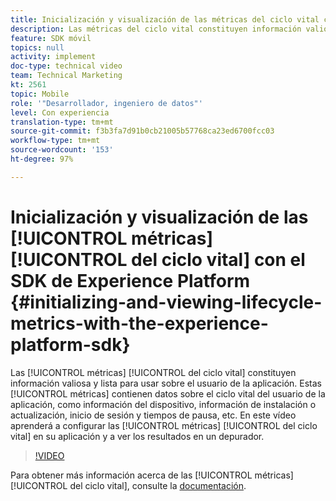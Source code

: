 ```yaml
---
title: Inicialización y visualización de las métricas del ciclo vital con el SDK de Experience Platform
description: Las métricas del ciclo vital constituyen información valiosa y lista para usar sobre el usuario de la aplicación. Estas métricas contienen datos sobre el ciclo vital del usuario de la aplicación, como información del dispositivo, información de instalación o actualización, inicio de sesión y tiempos de pausa, etc. En este vídeo aprenderá a configurar las métricas del ciclo vital en su aplicación y a ver los resultados en un depurador.
feature: SDK móvil
topics: null
activity: implement
doc-type: technical video
team: Technical Marketing
kt: 2561
topic: Mobile
role: '"Desarrollador, ingeniero de datos"'
level: Con experiencia
translation-type: tm+mt
source-git-commit: f3b3fa7d91b0cb21005b57768ca23ed6700fcc03
workflow-type: tm+mt
source-wordcount: '153'
ht-degree: 97%

---
```



# Inicialización y visualización de las [!UICONTROL métricas] [!UICONTROL del ciclo vital] con el SDK de Experience Platform {#initializing-and-viewing-lifecycle-metrics-with-the-experience-platform-sdk}

Las [!UICONTROL métricas] [!UICONTROL del ciclo vital] constituyen información valiosa y lista para usar sobre el usuario de la aplicación. Estas [!UICONTROL métricas] contienen datos sobre el ciclo vital del usuario de la aplicación, como información del dispositivo, información de instalación o actualización, inicio de sesión y tiempos de pausa, etc. En este vídeo aprenderá a configurar las [!UICONTROL métricas] [!UICONTROL del ciclo vital] en su aplicación y a ver los resultados en un depurador.

>[!VIDEO](https://video.tv.adobe.com/v/26258/?quality=12)

Para obtener más información acerca de las [!UICONTROL métricas] [!UICONTROL del ciclo vital], consulte la [documentación](https://aep-sdks.gitbook.io/docs/using-mobile-extensions/mobile-core/lifecycle).
